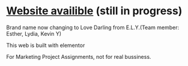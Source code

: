 # [Website availible](https://love-darling.raincloud.ink/) (still in progress)

Brand name now changing to Love Darling from E.L.Y.(Team member: Esther, Lydia, Kevin Y)

This web is built with elementor

For Marketing Project Assignments, not for real bussiness.
